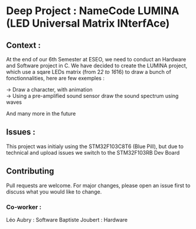 # Deep Project : NameCode LUMINA (LED Universal Matrix INterfAce)

## Context :
At the end of our 6th Semester at ESEO, we need to conduct an Hardware and Software project in C. We have decided to create the LUMINA project, which use a sqare LEDs matrix (from 2*2 to 16*16) to draw a bunch of fonctionnalities, here are few exemples : 

&rarr; Draw a character, with animation  <br />
&rarr; Using a pre-amplified sound sensor draw the sound spectrum using waves <br />

And many more in the future <br />

## Issues :
This project was initialy using the STM32F103C8T6 (Blue Pill), but due to technical and upload issues we switch to the STM32F103RB Dev Board


## Contributing

Pull requests are welcome. For major changes, please open an issue first
to discuss what you would like to change.

### Co-worker : 
Léo Aubry : Software 
Baptiste Joubert : Hardware

